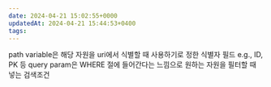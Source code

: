 ```yaml
---
date: 2024-04-21 15:02:55+0000
updatedAt: 2024-04-21 15:44:53+0400
tags: 
---
```

path variable은 해당 자원을 uri에서 식별할 때 사용하기로 정한 식별자 필드 e.g., ID, PK 등
query param은 WHERE 절에 들어간다는 느낌으로 원하는 자원을 필터할 때 넣는 검색조건